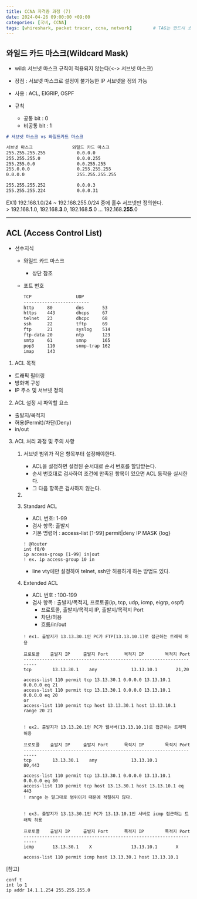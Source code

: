 ```yaml
---
title: CCNA 자격증 과정 (7)
date: 2024-04-26 09:00:00 +09:00
categories: [국비, CCNA]
tags: [whireshark, packet tracer, ccna, network]		# TAG는 반드시 소문자로 이루어져야함!
---  
```


## 와일드 카드 마스크(Wildcard Mask)
- wild: 서브넷 마스크 규칙이 적용되지 않는다(<-> 서브넷 마스크)
- 장점 : 서브넷 마스크로 설정이 불가능한 IP 서브넷을 정의 가능
- 사용 : ACL, EIGRIP, OSPF

- 규칙
    - 공통 bit : 0
    - 비공통 bit : 1


```markdown
# 서브넷 마스크 vs 와일드카드 마스크

서브넷 마스크               와일드 카드 마스크
255.255.255.255            0.0.0.0
255.255.255.0              0.0.0.255
255.255.0.0                0.0.255.255
255.0.0.0                  0.255.255.255
0.0.0.0                    255.255.255.255

255.255.255.252            0.0.0.3
255.255.255.224            0.0.0.31
```

EX1) 192.168.1.0/24 ~ 192.168.255.0/24 중에 홀수 서브넷만 정의한다.  
    > 192.168.**1**.0, 192.168.**3**.0, 192.168.**5**.0 ... 192.168.**255**.0 

---

## ACL (Access Control List)

- 선수지식
    - 와일드 카드 마스크
        - 상단 참조
    - 포트 번호

        ```markdown
        TCP                 UDP
        -------------------------
        http     80         dns       53
        https    443        dhcps     67
        telnet   23         dhcpc     68
        ssh      22         tftp      69
        ftp      21         syslog    514
        ftp-data 20         ntp       123
        smtp     61         smnp      165
        pop3     110        snmp-trap 162
        imap     143
        ```

1. ACL 목적
- 트래픽 필터링
- 방화벽 구성
- IP 주소 및 서브넷 정의

2. ACL 설정 시 파악할 요소
- 출발지/목적지
- 허용(Permit)/차단(Deny)
- in/out 

3. ACL 처리 과정 및 주의 사항
    1. 서브넷 범위가 작은 항목부터 설정해야한다.
        - ACL을 설정하면 설정된 순서대로 순서 번호를 할당받는다.
        - 순서 번호대로 검사하여 조건에 만족된 항목이 있으면 ACL 동작을 실시한다.
        - 그 다음 항목은 검사하지 않는다.

    2. 

    3. Standard ACL
        - ACL 번호: 1-99
        - 검사 항목: 출발지
        - 기본 명령어 : access-list [1-99] permit|deny IP MASK {log}

        ```router
        ! @Router
        int f0/0
        ip access-group [1-99] in|out
        ! ex. ip access-group 10 in 
        ```

        - line vty에만 설정하여 telnet, ssh만 허용하게 하는 방법도 있다.

    4. Extended ACL
        - ACL 번호 : 100-199
        - 검사 항목 : 출발지/목적지, 프로토콜(ip, tcp, udp, icmp, eigrp, ospf)
            - 프로토콜, 출발지/목적지 IP, 출발지/목적지 Port
            - 차단/허용
            - 흐름/in/out
        
        ```route
        ! ex1. 출발지가 13.13.30.1인 PC가 FTP(13.13.10.1)로 접근하는 트래픽 허용

        프로토콜    출발지 IP     출발지 Port      목적지 IP        목적지 Port
        --------------------------------------------------------------------
        tcp        13.13.30.1    any             13.13.10.1       21,20
        
        access-list 110 permit tcp 13.13.30.1 0.0.0.0 13.13.10.1 0.0.0.0 eq 21
        access-list 110 permit tcp 13.13.30.1 0.0.0.0 13.13.10.1 0.0.0.0 eq 20
        or
        access-list 110 permit tcp host 13.13.30.1 host 13.13.10.1 range 20 21


        ! ex2. 출발지가 13.13.20.1인 PC가 웹서버(13.13.10.1)로 접근하는 트래픽 허용

        프로토콜    출발지 IP     출발지 Port      목적지 IP        목적지 Port
        --------------------------------------------------------------------
        tcp        13.13.30.1    any             13.13.10.1       80,443
        
        access-list 110 permit tcp 13.13.30.1 0.0.0.0 13.13.10.1 0.0.0.0 eq 80
        access-list 110 permit tcp host 13.13.30.1 host 13.13.10.1 eq 443
        ! range 는 말그대로 범위이기 때문에 적절하지 않다.     


        ! ex3. 출발지가 13.13.30.1인 PC가 13.13.10.1인 서버로 icmp 접근하는 트래픽 허용

        프로토콜    출발지 IP     출발지 Port      목적지 IP        목적지 Port
        --------------------------------------------------------------------
        icmp       13.13.30.1    X               13.13.10.1       X
        
        access-list 110 permit icmp host 13.13.30.1 host 13.13.10.1        
        ```


[참고]
```router
conf t
int lo 1
ip addr 14.1.1.254 255.255.255.0
```